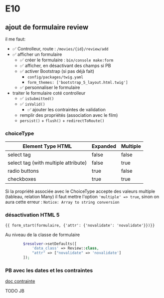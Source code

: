 # E10

## ajout de formulaire review

il me faut:

* ✅ Controlleur, route : `/movies/{id}/review/add`
* ✅ afficher un formulaire
  * ✅ créer le formulaire : `bin/console make:form`
  * ✅ afficher, en désactivant des champs si PB
  * ✅ activer Bootstrap (si pas déjà fait)
    * `config/packages/twig.yaml`
    * `form_themes: ['bootstrap_5_layout.html.twig']`
  * ✅ personnaliser le formulaire
* traiter le formulaire coté controlleur
  * ✅ `isSubmitted()`
  * ✅ `isValid()`
    * ✅ ajouter les contraintes de validation
  * remplir des propriétés (association avec le film)
  * `persist()` + `flush()` + `redirectToRoute()`

### choiceType

| Element Type HTML|	Expanded|Multiple|
|--|--|--|
|select tag|	false|	false|
|select tag (with multiple attribute)|	false|	true|
|radio buttons|	true|	false|
|checkboxes|	true|	true|

Si la propriété associée avec le ChoiceType accepte des valeurs multiple (tableau, relation Many) il faut mettre l'option `'multiple' => true`, sinon on aura cette erreur : `Notice: Array to string conversion`

### désactivation HTML 5

```twig
{{ form_start(formulaire, {'attr': {'novalidate': 'novalidate'}})}}
```

Au niveau de la classe de formulaire

```php
        $resolver->setDefaults([
            'data_class' => Review::class,
            "attr" => ["novalidate" => 'novalidate']
        ]);
```

### PB avec les dates et les contraintes

[doc contrainte](https://symfony.com/doc/5.4/reference/constraints/Date.html)

TODO JB